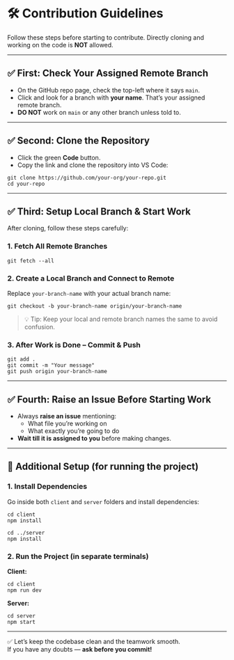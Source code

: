 # 🛠️ Contribution Guidelines

Follow these steps before starting to contribute. Directly cloning and working on the code is **NOT** allowed.

---

## ✅ First: Check Your Assigned Remote Branch

- On the GitHub repo page, check the top-left where it says `main`.
- Click and look for a branch with **your name**. That’s your assigned remote branch.
- **DO NOT** work on `main` or any other branch unless told to.

---

## ✅ Second: Clone the Repository

- Click the green **Code** button.
- Copy the link and clone the repository into VS Code:

```
git clone https://github.com/your-org/your-repo.git
cd your-repo
```

---

## ✅ Third: Setup Local Branch & Start Work

After cloning, follow these steps carefully:

### 1. Fetch All Remote Branches

```
git fetch --all
```

### 2. Create a Local Branch and Connect to Remote  
Replace `your-branch-name` with your actual branch name:

```
git checkout -b your-branch-name origin/your-branch-name
```

> 💡 Tip: Keep your local and remote branch names the same to avoid confusion.

### 3. After Work is Done – Commit & Push

```
git add .
git commit -m "Your message"
git push origin your-branch-name
```

---

## ✅ Fourth: Raise an Issue Before Starting Work

- Always **raise an issue** mentioning:
  - What file you’re working on
  - What exactly you’re going to do
- **Wait till it is assigned to you** before making changes.

---

## 🔧 Additional Setup (for running the project)

### 1. Install Dependencies

Go inside both `client` and `server` folders and install dependencies:

```
cd client
npm install

cd ../server
npm install
```

### 2. Run the Project (in separate terminals)

**Client:**

```
cd client
npm run dev
```

**Server:**

```
cd server
npm start
```

---

✅ Let’s keep the codebase clean and the teamwork smooth.  
If you have any doubts — **ask before you commit!**
